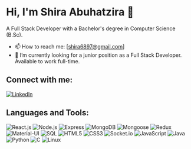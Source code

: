 # Hi, I'm Shira Abuhatzira 🌸
A Full Stack Developer with a Bachelor's degree in Computer Science (B.Sc).

- 📫 How to reach me: [shira6897@gmail.com]
- 🌱 I’m currently looking for a junior position as a Full Stack Developer. Available to work full-time.

## Connect with me:
[![LinkedIn](https://img.shields.io/badge/LinkedIn-Profile-blue?logo=linkedin&logoColor=white)](https://www.linkedin.com/in/shira-abuhatzira-057744253/)

## Languages and Tools:
![React.js](https://img.shields.io/badge/-React.js-61DAFB?logo=react&logoColor=white)
![Node.js](https://img.shields.io/badge/-Node.js-8CC84B?logo=node.js&logoColor=white)
![Express](https://img.shields.io/badge/-Express-000000?logo=express&logoColor=white)
![MongoDB](https://img.shields.io/badge/-MongoDB-47A248?logo=mongodb&logoColor=white)
![Mongoose](https://img.shields.io/badge/-Mongoose-47A248?logo=mongodb&logoColor=white)
![Redux](https://img.shields.io/badge/-Redux-764ABC?logo=redux&logoColor=white)
![Material-UI](https://img.shields.io/badge/-Material-UI-0081CB?logo=material-ui&logoColor=white)
![SQL](https://img.shields.io/badge/-SQL-4479A1?logo=postgresql&logoColor=white)
![HTML5](https://img.shields.io/badge/-HTML5-E34F26?logo=html5&logoColor=white)
![CSS3](https://img.shields.io/badge/-CSS3-1572B6?logo=css3&logoColor=white)
![Socket.io](https://img.shields.io/badge/-Socket.io-010101?logo=socket-dot-io&logoColor=white)
![JavaScript](https://img.shields.io/badge/-JavaScript-F7DF1E?logo=javascript&logoColor=black)
![Java](https://img.shields.io/badge/-Java-007396?logo=java&logoColor=white)
![Python](https://img.shields.io/badge/-Python-3776AB?logo=python&logoColor=white)
![C](https://img.shields.io/badge/-C-A8B9CC?logo=c&logoColor=white)
![Linux](https://img.shields.io/badge/-Linux-FCC624?logo=linux&logoColor=black)
